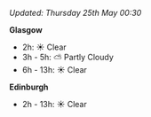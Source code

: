 *Updated: Thursday 25th May 00:30*

**Glasgow**

* 2h: :sunny: Clear
* 3h - 5h: :partly_sunny: Partly Cloudy
* 6h - 13h: :sunny: Clear

**Edinburgh**

* 2h - 13h: :sunny: Clear
